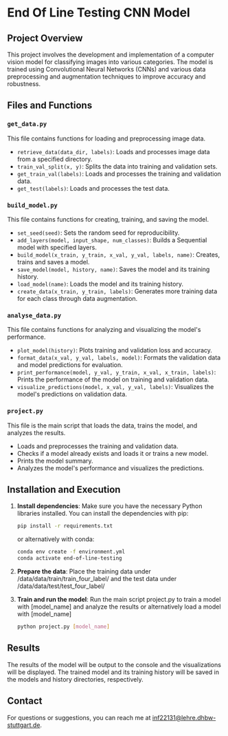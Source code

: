 # End Of Line Testing CNN Model

## Project Overview

This project involves the development and implementation of a computer vision model for classifying images into various categories. The model is trained using Convolutional Neural Networks (CNNs) and various data preprocessing and augmentation techniques to improve accuracy and robustness.

## Files and Functions

### `get_data.py`

This file contains functions for loading and preprocessing image data.

- `retrieve_data(data_dir, labels)`: Loads and processes image data from a specified directory.
- `train_val_split(x, y)`: Splits the data into training and validation sets.
- `get_train_val(labels)`: Loads and processes the training and validation data.
- `get_test(labels)`: Loads and processes the test data.

### `build_model.py`

This file contains functions for creating, training, and saving the model.

- `set_seed(seed)`: Sets the random seed for reproducibility.
- `add_layers(model, input_shape, num_classes)`: Builds a Sequential model with specified layers.
- `build_model(x_train, y_train, x_val, y_val, labels, name)`: Creates, trains and saves a model.
- `save_model(model, history, name)`: Saves the model and its training history.
- `load_model(name)`: Loads the model and its training history.
- `create_data(x_train, y_train, labels)`: Generates more training data for each class through data augmentation.

### `analyse_data.py`

This file contains functions for analyzing and visualizing the model's performance.

- `plot_model(history)`: Plots training and validation loss and accuracy.
- `format_data(x_val, y_val, labels, model)`: Formats the validation data and model predictions for evaluation.
- `print_performance(model, y_val, y_train, x_val, x_train, labels)`: Prints the performance of the model on training and validation data.
- `visualize_predictions(model, x_val, y_val, labels)`: Visualizes the model's predictions on validation data.

### `project.py`

This file is the main script that loads the data, trains the model, and analyzes the results.

- Loads and preprocesses the training and validation data.
- Checks if a model already exists and loads it or trains a new model.
- Prints the model summary.
- Analyzes the model's performance and visualizes the predictions.

## Installation and Execution

1. **Install dependencies**:
   Make sure you have the necessary Python libraries installed. You can install the dependencies with pip:
   ```bash
   pip install -r requirements.txt
   ```
   or alternatively with conda:

    ```bash
   conda env create -f environment.yml
   conda activate end-of-line-testing
   ```


2. **Prepare the data**:
    Place the training data under /data/data/train/train_four_label/ and the test data under /data/data/test/test_four_label/
    

3. **Train and run the model**:
    Run the main script project.py to train a model with [model_name] and analyze the results or alternatively load a model with [model_name]
    ```bash
   python project.py [model_name]
   ```

## Results
The results of the model will be output to the console and the visualizations will be displayed. The trained model and its training history will be saved in the models and history directories, respectively.

## Contact
For questions or suggestions, you can reach me at inf22131@lehre.dhbw-stuttgart.de.

